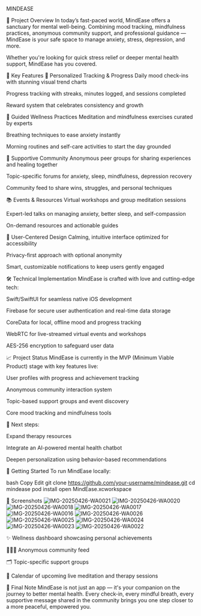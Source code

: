 MINDEASE

🌟 Project Overview
In today’s fast-paced world, MindEase offers a sanctuary for mental well-being.
Combining mood tracking, mindfulness practices, anonymous community support, and professional guidance — MindEase is your safe space to manage anxiety, stress, depression, and more.

Whether you're looking for quick stress relief or deeper mental health support, MindEase has you covered.

🚀 Key Features
🧠 Personalized Tracking & Progress
Daily mood check-ins with stunning visual trend charts

Progress tracking with streaks, minutes logged, and sessions completed

Reward system that celebrates consistency and growth

🧘 Guided Wellness Practices
Meditation and mindfulness exercises curated by experts

Breathing techniques to ease anxiety instantly

Morning routines and self-care activities to start the day grounded

🤝 Supportive Community
Anonymous peer groups for sharing experiences and healing together

Topic-specific forums for anxiety, sleep, mindfulness, depression recovery

Community feed to share wins, struggles, and personal techniques

📚 Events & Resources
Virtual workshops and group meditation sessions

Expert-led talks on managing anxiety, better sleep, and self-compassion

On-demand resources and actionable guides

🎨 User-Centered Design
Calming, intuitive interface optimized for accessibility

Privacy-first approach with optional anonymity

Smart, customizable notifications to keep users gently engaged

🛠 Technical Implementation
MindEase is crafted with love and cutting-edge tech:

Swift/SwiftUI for seamless native iOS development

Firebase for secure user authentication and real-time data storage

CoreData for local, offline mood and progress tracking

WebRTC for live-streamed virtual events and workshops

AES-256 encryption to safeguard user data

📈 Project Status
MindEase is currently in the MVP (Minimum Viable Product) stage with key features live:

User profiles with progress and achievement tracking

Anonymous community interaction system

Topic-based support groups and event discovery

Core mood tracking and mindfulness tools

🔮 Next steps:

Expand therapy resources

Integrate an AI-powered mental health chatbot

Deepen personalization using behavior-based recommendations

🏁 Getting Started
To run MindEase locally:

bash
Copy
Edit
git clone https://github.com/your-username/mindease.git
cd mindease
pod install
open MindEase.xcworkspace

📸 Screenshots
![IMG-20250426-WA0021](https://github.com/user-attachments/assets/38845f26-4960-4435-97ac-164567cffcc8)
![IMG-20250426-WA0020](https://github.com/user-attachments/assets/42912a12-a6f7-4b56-a9b3-54fb8f45f46c)
![IMG-20250426-WA0018](https://github.com/user-attachments/assets/7c18e7e2-8f44-4a20-b647-847c7390a703)
![IMG-20250426-WA0017](https://github.com/user-attachments/assets/92e865e8-88df-4020-af30-f22df3f29c8e)
![IMG-20250426-WA0016](https://github.com/user-attachments/assets/83b504a6-32a5-4ef4-ae9b-51ebed5e50ed)
![IMG-20250426-WA0026](https://github.com/user-attachments/assets/07cac7a7-13e5-42cc-a469-ba6fa886a18b)
![IMG-20250426-WA0025](https://github.com/user-attachments/assets/0ab8527d-a01f-4f3a-b311-d01e8fae3465)
![IMG-20250426-WA0024](https://github.com/user-attachments/assets/448d21c0-adfc-4872-a268-afd079ca920d)
![IMG-20250426-WA0023](https://github.com/user-attachments/assets/cd133f10-693f-4439-b98e-05331b33efc9)
![IMG-20250426-WA0022](https://github.com/user-attachments/assets/e6378a3c-c324-4f1e-96fa-65c0dc853ab2)

✨ Wellness dashboard showcasing personal achievements

🧑‍🤝‍🧑 Anonymous community feed

🗂 Topic-specific support groups

📅 Calendar of upcoming live meditation and therapy sessions

💬 Final Note
MindEase is not just an app — it's your companion on the journey to better mental health.
Every check-in, every mindful breath, every supportive message shared in the community brings you one step closer to a more peaceful, empowered you.

